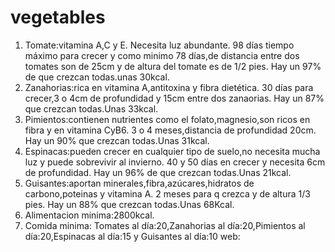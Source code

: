 # vegetables
1. Tomate:vitamina A,C y E. Necesita luz abundante. 98 días tiempo máximo para crecer y como minimo 78 días,de distancia entre dos tomates son de 25cm y de altura del tomate es de 1/2 pies. Hay un 97% de que crezcan todas.unas 30kcal.
2. Zanahorias:rica en vitamina A,antitoxina y fibra dietética. 30 días para crecer,3 o 4cm de profundidad y 15cm entre dos zanaorias. Hay un 87% que crezcan todas.Unas 33kcal.
3. Pimientos:contienen nutrientes como el folato,magnesio,son ricos en fibra y en vitamina CyB6. 3 o 4 meses,distancia de profundidad 20cm. Hay un 90% que crezcan todas.Unas 31kcal.
4. Espinacas:pueden crecer en cualquier tipo de suelo,no necesita mucha luz y puede sobrevivir al invierno. 40 y 50 días en crecer y necesita 6cm de profundidad. Hay un 96% de que crezcan todas.Unas 21kcal.
5. Guisantes:aportan minerales,fibra,azúcares,hidratos de carbono,poteinas y vitamina A. 2 meses para q crezca y de altura 1/3 pies. Hay un 88% que crezcan todas.Unas 68Kcal.
6. Alimentacion minima:2800kcal. 
7. Comida minima: Tomates al día:20,Zanahorias al día:20,Pimientos al día:20,Espinacas al día:15 y Guisantes al día:10
web:

